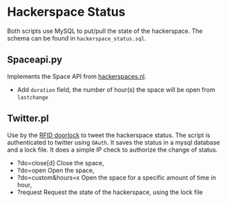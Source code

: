 Hackerspace Status
==================

Both scripts use MySQL to put/pull the state of the hackerspace. The schema can be found in `hackerspace_status.sql`.

Spaceapi.py
-----------
Implements the Space API from [hackerspaces.nl](https://hackerspaces.nl/spaceapi/).

- Add `duration` field, the number of hour(s) the space will be open from `lastchange`

Twitter.pl
----------
Use by the [RFID doorlock](https://fixme.ch/wiki/RFID_Doorlock) to tweet the hackerspace status.
The script is authenticated to twitter using `OAuth`. It saves the status in a mysql database and a lock file.
It does a simple IP check to authorize the change of status.

- ?do=close[d]        Close the space,
- ?do=open            Open the space,
- ?do=custom&hours=x  Open the space for a specific amount of time in hour,
- ?request            Request the state of the hackerspace, using the lock file

